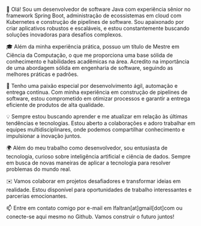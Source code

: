 👋 Olá! Sou um desenvolvedor de software Java com experiência sênior no framework Spring Boot, administração de ecossistemas em cloud com Kubernetes e construção de pipelines de software. Sou apaixonado por criar aplicativos robustos e escaláveis, e estou constantemente buscando soluções inovadoras para desafios complexos.

🎓 Além da minha experiência prática, possuo um título de Mestre em Ciência da Computação, o que me proporciona uma base sólida de conhecimento e habilidades acadêmicas na área. Acredito na importância de uma abordagem sólida em engenharia de software, seguindo as melhores práticas e padrões.

🚀 Tenho uma paixão especial por desenvolvimento ágil, automação e entrega contínua. Com minha experiência em construção de pipelines de software, estou comprometido em otimizar processos e garantir a entrega eficiente de produtos de alta qualidade.

💡 Sempre estou buscando aprender e me atualizar em relação às últimas tendências e tecnologias. Estou aberto a colaborações e adoro trabalhar em equipes multidisciplinares, onde podemos compartilhar conhecimento e impulsionar a inovação juntos.

🌍 Além do meu trabalho como desenvolvedor, sou entusiasta de tecnologia, curioso sobre inteligência artificial e ciência de dados. Sempre em busca de novas maneiras de aplicar a tecnologia para resolver problemas do mundo real.

✉️ Vamos colaborar em projetos desafiadores e transformar ideias em realidade. Estou disponível para oportunidades de trabalho interessantes e parcerias emocionantes.

📫 Entre em contato comigo por e-mail em lfaltran[at]gmail[dot]com ou conecte-se aqui mesmo no Github. Vamos construir o futuro juntos!
